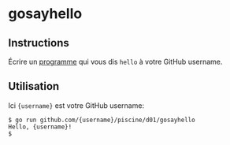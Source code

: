 # gosayhello

## Instructions

Écrire un [programme](TODO-LINK) qui vous dis `hello` à votre GitHub username.

## Utilisation

Ici `{username}` est votre GitHub username:

```console
$ go run github.com/{username}/piscine/d01/gosayhello
Hello, {username}!
$
```

